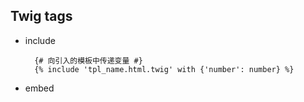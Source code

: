 ## Twig tags
- include

		{# 向引入的模板中传递变量 #}
		{% include 'tpl_name.html.twig' with {'number': number} %}
- embed